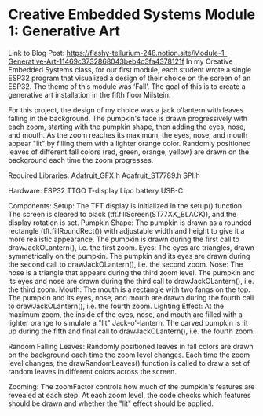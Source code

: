 # Creative Embedded Systems Module 1: Generative Art

Link to Blog Post: https://flashy-tellurium-248.notion.site/Module-1-Generative-Art-11469c3732868043beb4c3fa4378121f
In my Creative Embedded Systems class, for our first module, each student wrote a single ESP32 program that visualized a design of their choice on the screen of an ESP32. The theme of this module was ‘Fall’. The goal of this is to create a generative art installation in the fifth floor Milstein. 

For this project, the design of my choice was a jack o'lantern with leaves falling in the background. The pumpkin's face is drawn progressively with each zoom, starting with the pumpkin shape, then adding the eyes, nose, and mouth. As the zoom reaches its maximum, the eyes, nose, and mouth appear "lit" by filling them with a lighter orange color. Randomly positioned leaves of different fall colors (red, green, orange, yellow) are drawn on the background each time the zoom progresses.


Required Libraries:
Adafruit_GFX.h
Adafruit_ST7789.h
SPI.h

Hardware:
ESP32 TTGO T-display
Lipo battery
USB-C

Components:
Setup: The TFT display is initialized in the setup() function. The screen is cleared to black (tft.fillScreen(ST77XX_BLACK)), and the display rotation is set.
Pumpkin Shape: The pumpkin is drawn as a rounded rectangle (tft.fillRoundRect()) with adjustable width and height to give it a more realistic appearance. The pumpkin is drawn during the first call to  drawJackOLantern(), i.e. the first zoom.
Eyes: The eyes are triangles, drawn symmetrically on the pumpkin. The pumpkin and its eyes are drawn during the second call to  drawJackOLantern(), i.e. the second zoom.
Nose: The nose is a triangle that appears during the third zoom level. The pumpkin and its eyes and nose are drawn during the third call to  drawJackOLantern(), i.e. the third zoom.
Mouth: The mouth is a rectangle with two fangs on the top. The pumpkin and its eyes, nose, and mouth are drawn during the fourth call to drawJackOLantern(), i.e. the fourth zoom.
Lighting Effect: At the maximum zoom, the inside of the eyes, nose, and mouth are filled with a lighter orange to simulate a "lit" Jack-o'-lantern. The carved pumpkin is lit up during the fifth and final call to drawJackOLantern(), i.e. the fourth zoom.

Random Falling Leaves: Randomly positioned leaves in fall colors are drawn on the background each time the zoom level changes. Each time the zoom level changes, the drawRandomLeaves() function is called to draw a set of random leaves in different colors across the screen.

Zooming: The zoomFactor controls how much of the pumpkin's features are revealed at each step. At each zoom level, the code checks which features should be drawn and whether the "lit" effect should be applied.

